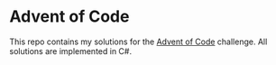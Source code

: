 # Advent of Code

This repo contains my solutions for the [Advent of Code](https://adventofcode.com/) challenge. All solutions are implemented in C#.